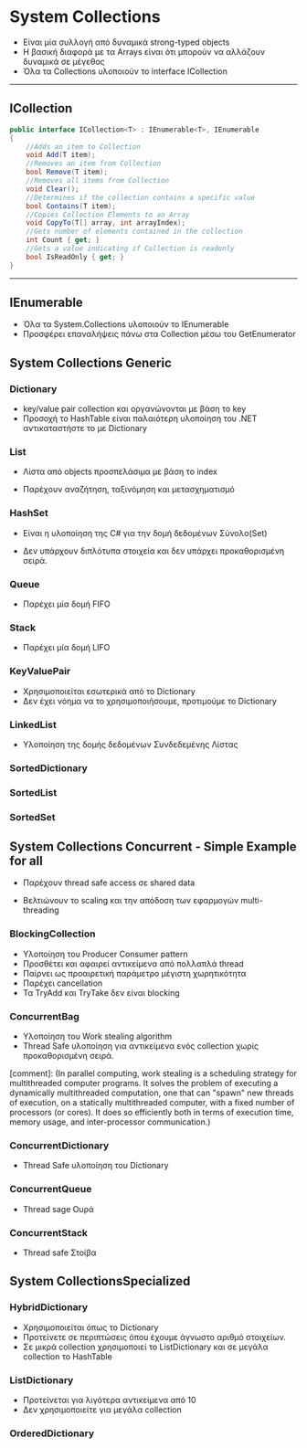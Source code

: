 # System Collections

* Είναι μία συλλογή από δυναμικά strong-typed objects
* Η βασική διαφορά με τα Arrays είναι ότι μπορούν να αλλάζουν δυναμικά σε μέγεθος
* Όλα τα Collections υλοποιούν το interface ICollection

---

## ICollection

```csharp
public interface ICollection<T> : IEnumerable<T>, IEnumerable
{
    //Adds an item to Collection
    void Add(T item);
    //Removes an item from Collection
    bool Remove(T item);
    //Removes all items from Collection
    void Clear();
    //Determines if the collection contains a specific value
    bool Contains(T item);
    //Copies Collection Elements to an Array
    void CopyTo(T[] array, int arrayIndex);
    //Gets number of elements contained in the collection
    int Count { get; }
    //Gets a value indicating if Collection is readonly
    bool IsReadOnly { get; }
}
```

---

## IEnumerable

* Όλα τα System.Collections υλοποιούν το IEnumerable
* Προσφέρει επαναλήψεις πάνω στα Collection μέσω του GetEnumerator

## System Collections Generic

### Dictionary

* key/value pair collection και οργανώνονται με βάση το key
* Προσοχή το HashTable είναι παλαιότερη υλοποίηση του .ΝΕΤ αντικαταστήστε το με Dictionary

### List

* Λίστα από objects προσπελάσιμα με βάση τo index

* Παρέχουν αναζήτηση, ταξινόμηση και μετασχηματισμό

### HashSet

* Είναι η υλοποίηση της C# για την δομή δεδομένων Σύνολο(Set)

* Δεν υπάρχουν διπλότυπα στοιχεία και δεν υπάρχει προκαθορισμένη σειρά.

### Queue

* Παρέχει μία δομή FIFO

### Stack

* Παρέχει μία δομή LIFO

### KeyValuePair

* Χρησιμοποιείται εσωτερικά από το Dictionary
* Δεν έχει νόημα να το χρησιμοποιήσουμε, προτιμούμε το Dictionary

### LinkedList

* Υλοποίηση της δομής δεδομένων Συνδεδεμένης Λίστας

### SortedDictionary

### SortedList

### SortedSet

## System Collections Concurrent - Simple Example for all

* Παρέχουν thread safe access σε shared data

* Βελτιώνουν το scaling και την απόδοση των εφαρμογών multi-threading

### BlockingCollection

* Υλοποίηση του Producer Consumer pattern
* Προσθέτει και αφαιρεί αντικείμενα από πολλαπλά thread
* Παίρνει ως προαιρετική παράμετρο μέγιστη χωρητικότητα
* Παρέχει cancellation
* Τα TryAdd και TryTake δεν είναι blocking

### ConcurrentBag

* Υλοποίηση του Work stealing algorithm
* Thread Safe υλοποίηση για αντικείμενα ενός collection χωρίς προκαθορισμένη σειρά.

[comment]: (In parallel computing, work stealing is a scheduling strategy for multithreaded computer programs. It solves the problem of executing a dynamically multithreaded computation, one that can "spawn" new threads of execution, on a statically multithreaded computer, with a fixed number of processors (or cores). It does so efficiently both in terms of execution time, memory usage, and inter-processor communication.)

### ConcurrentDictionary

* Thread Safe υλοποίηση του Dictionary

### ConcurrentQueue

* Thread sage Ουρά

### ConcurrentStack

* Thread safe Στοίβα

## System Collections ​Specialized

### HybridDictionary

* Χρησιμοποιείται όπως το Dictionary
* Προτείνετε σε περιπτώσεις όπου έχουμε άγνωστο αριθμό στοιχείων.
* Σε μικρά collection χρησιμοποιεί το ListDictionary και σε μεγάλα collection το HashTable

### ListDictionary

* Προτείνεται για λιγότερα αντικείμενα από 10
* Δεν χρησιμοποιείτε για μεγάλα collection

### OrderedDictionary